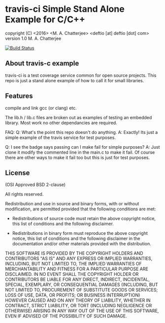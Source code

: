 
# travis-ci Simple Stand Alone Example for C/C++

copyright (C) <2016>  <M. A. Chatterjee>  <deftio [at] deftio [dot] com>
version 1.0 M. A. Chatterjee

[![Build Status](https://travis-ci.org/deftio/travis-ci-cpp-example.svg?branch=master)](https://travis-ci.org/deftio/travis-ci-cpp-example)


## About travis-c example

travis-ci is a test coverage service common for open source projects.  This repo is just a stand alone example of how to call it for small libraries.


## Features


compile and link gcc (or clang) etc.

The lib.h / lib.c files are broken out as examples of testing an embedded library.  Most work
no other dependancies are required.



FAQ:
Q: What's the point this repo doesn't do anything.
A: Exactly!  Its just a simple example of the travis service for test purposes.

Q: I see the badge says passing can I make fail for simple purposes?
A: Just clone it modify the commented line in the main.c to make it fail.  Of course there are other ways to make it fail too but this is just for test purposes.


## License

(OSI Approved BSD 2-clause)

All rights reserved.

Redistribution and use in source and binary forms, with or without
modification, are permitted provided that the following conditions are met:

* Redistributions of source code must retain the above copyright notice, this
  list of conditions and the following disclaimer.

* Redistributions in binary form must reproduce the above copyright notice,
  this list of conditions and the following disclaimer in the documentation
  and/or other materials provided with the distribution.

THIS SOFTWARE IS PROVIDED BY THE COPYRIGHT HOLDERS AND CONTRIBUTORS "AS IS"
AND ANY EXPRESS OR IMPLIED WARRANTIES, INCLUDING, BUT NOT LIMITED TO, THE
IMPLIED WARRANTIES OF MERCHANTABILITY AND FITNESS FOR A PARTICULAR PURPOSE ARE
DISCLAIMED. IN NO EVENT SHALL THE COPYRIGHT HOLDER OR CONTRIBUTORS BE LIABLE
FOR ANY DIRECT, INDIRECT, INCIDENTAL, SPECIAL, EXEMPLARY, OR CONSEQUENTIAL
DAMAGES (INCLUDING, BUT NOT LIMITED TO, PROCUREMENT OF SUBSTITUTE GOODS OR
SERVICES; LOSS OF USE, DATA, OR PROFITS; OR BUSINESS INTERRUPTION) HOWEVER
CAUSED AND ON ANY THEORY OF LIABILITY, WHETHER IN CONTRACT, STRICT LIABILITY,
OR TORT (INCLUDING NEGLIGENCE OR OTHERWISE) ARISING IN ANY WAY OUT OF THE USE
OF THIS SOFTWARE, EVEN IF ADVISED OF THE POSSIBILITY OF SUCH DAMAGE.



